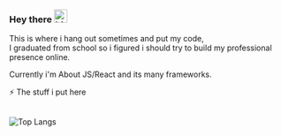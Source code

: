 ### Hey there <img src="https://user-images.githubusercontent.com/1303154/88677602-1635ba80-d120-11ea-84d8-d263ba5fc3c0.gif" width="24px" alt="hi">

This is where i hang out sometimes and put my code, <br>
I graduated from school so i figured i should try to build my professional presence online.

Currently i'm About JS/React and its many frameworks.


<summary>⚡️ The stuff i put here</summary>
<br>

![Top Langs](https://github-readme-stats.vercel.app/api/top-langs/?username=StyrkarBlaer&layout=compact&hide=css,html)
